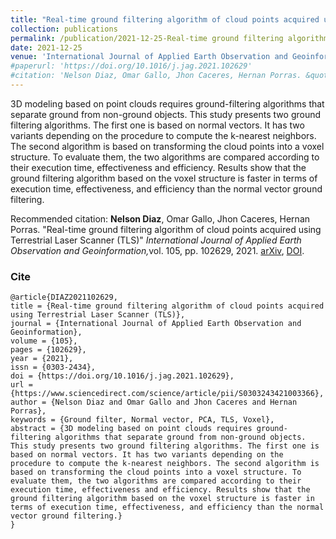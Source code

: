 ```yaml
---
title: "Real-time ground filtering algorithm of cloud points acquired using Terrestrial Laser Scanner (TLS)"
collection: publications
permalink: /publication/2021-12-25-Real-time ground filtering algorithm of cloud points acquired using Terrestrial Laser Scanner (TLS)
date: 2021-12-25
venue: 'International Journal of Applied Earth Observation and Geoinformation'
#paperurl: 'https://doi.org/10.1016/j.jag.2021.102629'
#citation: 'Nelson Diaz, Omar Gallo, Jhon Caceres, Hernan Porras. &quot;Real-time ground filtering algorithm of cloud points acquired using Terrestrial Laser Scanner (TLS).&quot; <i>International Journal of Applied Earth Observation and Geoinformation</i>, vol 105, pp. 102629, 2021.' 
---
```


3D modeling based on point clouds requires ground-filtering algorithms that separate ground from non-ground objects. This study presents two ground filtering algorithms. The first one is based on normal vectors. It has two variants depending on the procedure to compute the k-nearest neighbors. The second algorithm is based on transforming the cloud points into a voxel structure. To evaluate them, the two algorithms are compared according to their execution time, effectiveness and efficiency. Results show that the ground filtering algorithm based on the voxel structure is faster in terms of execution time, effectiveness, and efficiency than the normal vector ground filtering.


Recommended citation: **Nelson Diaz**, Omar Gallo, Jhon Caceres, Hernan Porras. "Real-time ground filtering algorithm of cloud points acquired using Terrestrial Laser Scanner (TLS)" <i>International Journal of Applied Earth Observation and Geoinformation,</i>vol. 105, pp. 102629, 2021. [arXiv](http://nelson10.github.io/files/2021_JAG.pdf), [DOI](https://doi.org/10.1016/j.jag.2021.102629).

### Cite

```
@article{DIAZ2021102629,
title = {Real-time ground filtering algorithm of cloud points acquired using Terrestrial Laser Scanner (TLS)},
journal = {International Journal of Applied Earth Observation and Geoinformation},
volume = {105},
pages = {102629},
year = {2021},
issn = {0303-2434},
doi = {https://doi.org/10.1016/j.jag.2021.102629},
url = {https://www.sciencedirect.com/science/article/pii/S0303243421003366},
author = {Nelson Diaz and Omar Gallo and Jhon Caceres and Hernan Porras},
keywords = {Ground filter, Normal vector, PCA, TLS, Voxel},
abstract = {3D modeling based on point clouds requires ground-filtering algorithms that separate ground from non-ground objects. This study presents two ground filtering algorithms. The first one is based on normal vectors. It has two variants depending on the procedure to compute the k-nearest neighbors. The second algorithm is based on transforming the cloud points into a voxel structure. To evaluate them, the two algorithms are compared according to their execution time, effectiveness and efficiency. Results show that the ground filtering algorithm based on the voxel structure is faster in terms of execution time, effectiveness, and efficiency than the normal vector ground filtering.}
}
```
